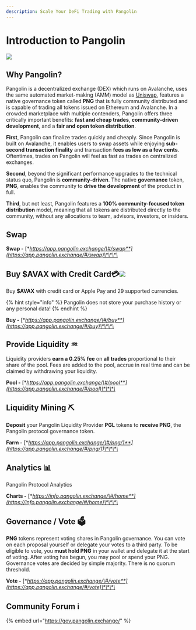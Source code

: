 ```yaml
---
description: Scale Your DeFi Trading with Pangolin
---
```


# Introduction to Pangolin

![](.gitbook/assets/logo.svg)

## Why Pangolin?

Pangolin is a decentralized exchange \(DEX\) which runs on Avalanche, uses the same automated market-making \(AMM\) model as [Uniswap](https://docs.uniswap.org/protocol/V2/concepts/protocol-overview/how-uniswap-works), features a native governance token called **PNG** that is fully community distributed and is capable of trading all tokens issued on Ethereum and Avalanche. In a crowded marketplace with multiple contenders, Pangolin offers three critically important benefits: **fast and cheap trades**, **community-driven development**, and a **fair and open token distribution**.

**First**, Pangolin can finalize trades quickly and cheaply. Since Pangolin is built on Avalanche, it enables users to swap assets while enjoying **sub-second transaction finality** and transaction **fees as low as a few cents**. Oftentimes, trades on Pangolin will feel as fast as trades on centralized exchanges. 

**Second**, beyond the significant performance upgrades to the technical status quo, Pangolin is **community-driven**. The native **governance** token, **PNG**, enables the community to **drive the development** of the product in full. 

**Third**, but not least, Pangolin features a **100% community-focused token distribution** model, meaning that all tokens are distributed directly to the community, without any allocations to team, advisors, investors, or insiders.

## **Swap**

**Swap -** [**https://app.pangolin.exchange/\#/swap**](https://app.pangolin.exchange/#/swap)\*\*\*\*

## Buy $AVAX with Credit Card💳![](.gitbook/assets/pay.png) 

Buy **$AVAX** with credit card or Apple Pay and 29 supported currencies.

{% hint style="info" %}
Pangolin does not store your purchase history or any personal data!
{% endhint %}

**Buy -** [**https://app.pangolin.exchange/\#/buy**](https://app.pangolin.exchange/#/buy)\*\*\*\*

## Provide Liquidity ♒ 

Liquidity providers **earn a 0.25% fee** on **all trades** proportional to their share of the pool. Fees are added to the pool, accrue in real time and can be claimed by withdrawing your liquidity.

**Pool -** [**https://app.pangolin.exchange/\#/pool**](https://app.pangolin.exchange/#/pool)\*\*\*\*

## Liquidity Mining ⛏ 

**Deposit** your Pangolin Liquidity Provider **PGL** tokens to **receive PNG**, the Pangolin protocol governance token.

**Farm -** [**https://app.pangolin.exchange/\#/png/1**](https://app.pangolin.exchange/#/png/1)\*\*\*\*

## Analytics 📊 

Pangolin Protocol Analytics

**Charts -** [**https://info.pangolin.exchange/\#/home**](https://info.pangolin.exchange/#/home)\*\*\*\*

## Governance / Vote 🗳 

**PNG** tokens represent voting shares in Pangolin governance. You can vote on each proposal yourself or delegate your votes to a third party. To be eligible to vote, you **must hold PNG** in your wallet and delegate it at the start of voting. After voting has begun, you may pool or spend your PNG. Governance votes are decided by simple majority. There is no quorum threshold.

**Vote -** [**https://app.pangolin.exchange/\#/vote**](https://app.pangolin.exchange/#/vote)\*\*\*\*

## Community Forum ℹ 

{% embed url="https://gov.pangolin.exchange/" %}



